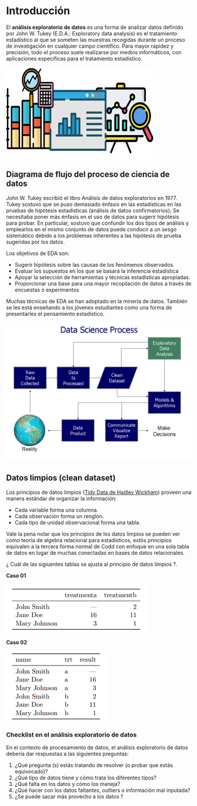 # Introducción


El **análisis exploratorio de datos** es una forma de analizar datos definido por John W. Tukey (E.D.A.: Exploratory data analysis) es el tratamiento estadístico al que se someten las muestras recogidas durante un proceso de investigación en cualquier campo científico. Para mayor rapidez y precisión, todo el proceso suele realizarse por medios informáticos, con aplicaciones específicas para el tratamiento estadístico. 

<img src="images/eda.png" width="400" height="250" align="center"/>




## Diagrama de flujo del proceso de ciencia de datos
John W. Tukey escribió el libro Análisis de datos exploratorios en 1977. Tukey sostuvo que se puso demasiado énfasis en las estadísticas en las pruebas de hipótesis estadísticas (análisis de datos confirmatorios); Se necesitaba poner más énfasis en el uso de datos para sugerir hipótesis para probar. En particular, sostuvo que confundir los dos tipos de análisis y emplearlos en el mismo conjunto de datos puede conducir a un sesgo sistemático debido a los problemas inherentes a las hipótesis de prueba sugeridas por los datos.

Los objetivos de EDA son:

* Sugerir hipótesis sobre las causas de los fenómenos observados.
* Evaluar los supuestos en los que se basará la inferencia estadística
* Apoyar la selección de herramientas y técnicas estadísticas apropiadas.
* Proporcionar una base para una mayor recopilación de datos a través de encuestas o experimentos

Muchas técnicas de EDA se han adoptado en la minería de datos. También se les está enseñando a los jóvenes estudiantes como una forma de presentarles el pensamiento estadístico.

![image info](images/images_02.png )


## Datos limpios (clean dataset)

Los principios de datos limpios ([Tidy Data de Hadley Wickham](http://vita.had.co.nz/papers/tidy-data.pdf)) proveen una manera estándar de organizar la información:

* Cada variable forma una columna.
* Cada observación forma un renglón.
* Cada tipo de unidad observacional forma una tabla.

Vale la pena notar que los principios de los datos limpios se pueden ver como teoría de algebra relacional para estadísticos, estós principios equivalen a la tercera forma normal de Codd con enfoque en una sola tabla de datos en lugar de muchas conectadas en bases de datos relacionales.

¿ Cuál de las sigiuentes tablas se ajusta al principio de datos limpios ?. 

**Caso 01**

![image info](images/wide.png )

**Caso 02**

![image info](images/long.png )

### Checklist en el análisis exploratorio de datos

En el contexto de procesamiento de datos, el análisis exploratorio de datos debería dar respuestas a las siguientes preguntas:

1. ¿Qué pregunta (s) estás tratando de resolver (o probar que estás equivocado)?
2. ¿Qué tipo de datos tiene y cómo trata los diferentes tipos?
3. ¿Qué falta en los datos y cómo los maneja?
4. ¿Qué hacer con los datos faltantes, outliers o información mal inputada?
5. ¿Se puede sacar más provecho a los datos ?
